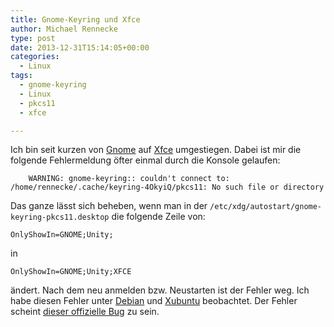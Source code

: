 ```yaml
---
title: Gnome-Keyring und Xfce
author: Michael Rennecke
type: post
date: 2013-12-31T15:14:05+00:00
categories:
  - Linux
tags:
  - gnome-keyring
  - Linux
  - pkcs11
  - xfce

---
```

Ich bin seit kurzen von [Gnome][1] auf [Xfce][2] umgestiegen. Dabei ist mir die folgende Fehlermeldung öfter einmal durch die Konsole gelaufen:

```
    WARNING: gnome-keyring:: couldn't connect to: /home/rennecke/.cache/keyring-4OkyiQ/pkcs11: No such file or directory
```

Das ganze lässt sich beheben, wenn man in der `/etc/xdg/autostart/gnome-keyring-pkcs11.desktop` die folgende Zeile von:

```
OnlyShowIn=GNOME;Unity;
```

in

```
OnlyShowIn=GNOME;Unity;XFCE
```

ändert. Nach dem neu anmelden bzw. Neustarten ist der Fehler weg. Ich habe diesen Fehler unter [Debian][3] und [Xubuntu][4] beobachtet. Der Fehler scheint [dieser offizielle Bug][5] zu sein.

 [1]: http://www.gnome.org/
 [2]: http://www.xfce.org/
 [3]: http://www.debian.org/
 [4]: http://xubuntu.org/
 [5]: http://bugs.debian.org/cgi-bin/bugreport.cgi?bug=649408
